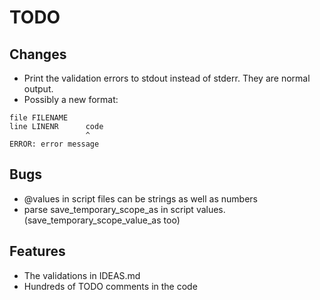 # TODO

## Changes
* Print the validation errors to stdout instead of stderr. They are normal output.
* Possibly a new format:
```
file FILENAME
line LINENR      code
                 ^
ERROR: error message
```

## Bugs

* @values in script files can be strings as well as numbers
* parse save_temporary_scope_as in script values. (save_temporary_scope_value_as too)

## Features

* The validations in IDEAS.md
* Hundreds of TODO comments in the code
